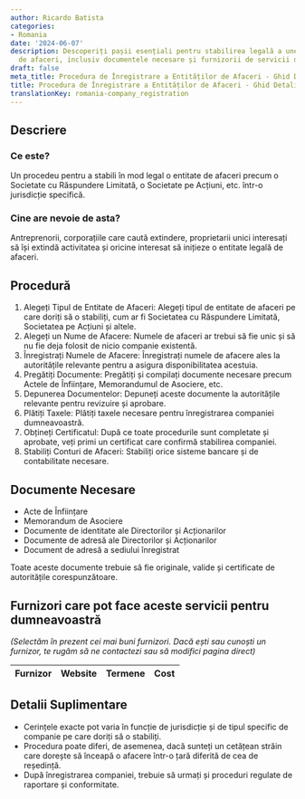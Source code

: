 ```yaml
---
author: Ricardo Batista
categories:
- Romania
date: '2024-06-07'
description: Descoperiți pașii esențiali pentru stabilirea legală a unei entități
  de afaceri, inclusiv documentele necesare și furnizorii de servicii disponibili.
draft: false
meta_title: Procedura de Înregistrare a Entităților de Afaceri - Ghid Detaliat
title: Procedura de Înregistrare a Entităților de Afaceri - Ghid Detaliat
translationKey: romania-company_registration
---
```



## Descriere
### Ce este?
Un procedeu pentru a stabili în mod legal o entitate de afaceri precum o Societate cu Răspundere Limitată, o Societate pe Acțiuni, etc. într-o jurisdicție specifică.

### Cine are nevoie de asta?
Antreprenorii, corporațiile care caută extindere, proprietarii unici interesați să își extindă activitatea și oricine interesat să inițieze o entitate legală de afaceri.

## Procedură

1. Alegeți Tipul de Entitate de Afaceri: Alegeți tipul de entitate de afaceri pe care doriți să o stabiliți, cum ar fi Societatea cu Răspundere Limitată, Societatea pe Acțiuni și altele.
2. Alegeți un Nume de Afacere: Numele de afaceri ar trebui să fie unic și să nu fie deja folosit de nicio companie existentă.
3. Înregistrați Numele de Afacere: Înregistrați numele de afacere ales la autoritățile relevante pentru a asigura disponibilitatea acestuia.
4. Pregătiți Documente: Pregătiți și compilați documente necesare precum Actele de Înființare, Memorandumul de Asociere, etc.
5. Depunerea Documentelor: Depuneți aceste documente la autoritățile relevante pentru revizuire și aprobare.
6. Plătiți Taxele: Plătiți taxele necesare pentru înregistrarea companiei dumneavoastră.
7. Obțineți Certificatul: După ce toate procedurile sunt completate și aprobate, veți primi un certificat care confirmă stabilirea companiei.
8. Stabiliți Conturi de Afaceri: Stabiliți orice sisteme bancare și de contabilitate necesare.

## Documente Necesare
- Acte de Înființare
- Memorandum de Asociere
- Documente de identitate ale Directorilor și Acționarilor
- Documente de adresă ale Directorilor și Acționarilor
- Document de adresă a sediului înregistrat

Toate aceste documente trebuie să fie originale, valide și certificate de autoritățile corespunzătoare.

## Furnizori care pot face aceste servicii pentru dumneavoastră

_(Selectăm în prezent cei mai buni furnizori. Dacă ești sau cunoști un furnizor, te rugăm să ne contactezi sau să modifici pagina direct)_

| Furnizor        |     Website     |     Termene      |       Cost       |
| --------------- | --------------- |  :-------------: | :-------------: |

## Detalii Suplimentare
- Cerințele exacte pot varia în funcție de jurisdicție și de tipul specific de companie pe care doriți să o stabiliți.
- Procedura poate diferi, de asemenea, dacă sunteți un cetățean străin care dorește să înceapă o afacere într-o țară diferită de cea de reședință.
- După înregistrarea companiei, trebuie să urmați și proceduri regulate de raportare și conformitate.